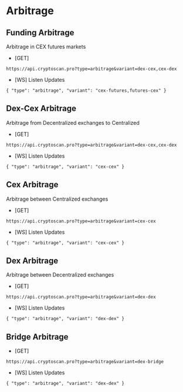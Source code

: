 # Arbitrage

## Funding Arbitrage

Arbitrage in CEX futures markets

- [GET]

```
https://api.cryptoscan.pro?type=arbitrage&variant=dex-cex,cex-dex
```

- [WS] Listen Updates

```
{ "type": "arbitrage", "variant": "cex-futures,futures-cex" }
```

## Dex-Cex Arbitrage

Arbitrage from Decentralized exchanges to Centralized

- [GET]

```
https://api.cryptoscan.pro?type=arbitrage&variant=dex-cex,cex-dex
```

- [WS] Listen Updates

```
{ "type": "arbitrage", "variant": "cex-cex" }
```

## Cex Arbitrage

Arbitrage between Centralized exchanges

- [GET]

```
https://api.cryptoscan.pro?type=arbitrage&variant=cex-cex
```

- [WS] Listen Updates
```
{ "type": "arbitrage", "variant": "cex-cex" }
```

## Dex Arbitrage

Arbitrage between Decentralized exchanges

- [GET]

```
https://api.cryptoscan.pro?type=arbitrage&variant=dex-dex
```

- [WS] Listen Updates

```
{ "type": "arbitrage", "variant": "dex-dex" }
```

## Bridge Arbitrage

- [GET]

```
https://api.cryptoscan.pro?type=arbitrage&variant=dex-bridge
```

- [WS] Listen Updates

```
{ "type": "arbitrage", "variant": "dex-dex" }
```
